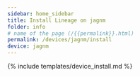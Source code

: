 ```yaml
---
sidebar: home_sidebar
title: Install Lineage on jagnm
folder: info
# name of the page (/{{permalink}}.html)
permalink: /devices/jagnm/install
device: jagnm
---
```

{% include templates/device_install.md %}
